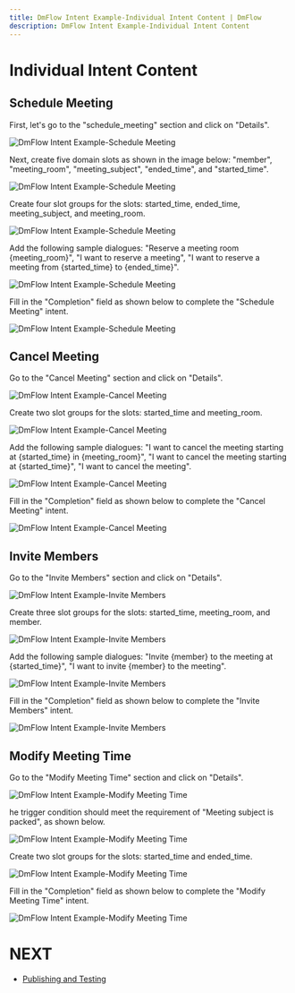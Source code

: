 ```yaml
---
title: DmFlow Intent Example-Individual Intent Content | DmFlow
description: DmFlow Intent Example-Individual Intent Content
---
```


# Individual Intent Content

## Schedule Meeting
First, let's go to the "schedule_meeting" section and click on "Details".

![DmFlow Intent Example-Schedule Meeting](../../../../../../images/en/intro-004.png "DmFlow Intent Example-Schedule Meeting")

Next, create five domain slots as shown in the image below: "member", "meeting_room", "meeting_subject", "ended_time", and "started_time".

![DmFlow Intent Example-Schedule Meeting](../../../../../../images/en/intro-005.png "DmFlow Intent Example-Schedule Meeting")

Create four slot groups for the slots: started_time, ended_time, meeting_subject, and meeting_room.

![DmFlow Intent Example-Schedule Meeting](../../../../../../images/en/intro-006.png "DmFlow Intent Example-Schedule Meeting")

Add the following sample dialogues: "Reserve a meeting room {meeting_room}", "I want to reserve a meeting", "I want to reserve a meeting from {started_time} to {ended_time}".

![DmFlow Intent Example-Schedule Meeting](../../../../../../images/en/intro-007.png "DmFlow Intent Example-Schedule Meeting")

Fill in the "Completion" field as shown below to complete the "Schedule Meeting" intent.

![DmFlow Intent Example-Schedule Meeting](../../../../../../images/en/intro-008.png "DmFlow Intent Example-Schedule Meeting")
## Cancel Meeting

Go to the "Cancel Meeting" section and click on "Details".

![DmFlow Intent Example-Cancel Meeting](../../../../../../images/en/intro-013.png "DmFlow Intent Example-Cancel Meeting")

Create two slot groups for the slots: started_time and meeting_room.

![DmFlow Intent Example-Cancel Meeting](../../../../../../images/en/intro-022.png "DmFlow Intent Example-Cancel Meeting")

Add the following sample dialogues: "I want to cancel the meeting starting at {started_time} in {meeting_room}", "I want to cancel the meeting starting at {started_time}", "I want to cancel the meeting".

![DmFlow Intent Example-Cancel Meeting](../../../../../../images/en/intro-023.png "DmFlow Intent Example-Cancel Meeting")

Fill in the "Completion" field as shown below to complete the "Cancel Meeting" intent.

![DmFlow Intent Example-Cancel Meeting](../../../../../../images/en/intro-024.png "DmFlow Intent Example-Cancel Meeting")

## Invite Members

Go to the "Invite Members" section and click on "Details".

![DmFlow Intent Example-Invite Members](../../../../../../images/en/intro-014.png "DmFlow Intent Example-Invite Members")

Create three slot groups for the slots: started_time, meeting_room, and member.

![DmFlow Intent Example-Invite Members](../../../../../../images/en/intro-015.png "DmFlow Intent Example-Invite Members")

Add the following sample dialogues: "Invite {member} to the meeting at {started_time}", "I want to invite {member} to the meeting".

![DmFlow Intent Example-Invite Members](../../../../../../images/en/intro-016.png "DmFlow Intent Example-Invite Members")

Fill in the "Completion" field as shown below to complete the "Invite Members" intent.

![DmFlow Intent Example-Invite Members](../../../../../../images/en/intro-017.png "DmFlow Intent Example-Invite Members")

## Modify Meeting Time

Go to the "Modify Meeting Time" section and click on "Details".

![DmFlow Intent Example-Modify Meeting Time](../../../../../../images/en/intro-018.png "DmFlow Intent Example-Modify Meeting Time")

he trigger condition should meet the requirement of "Meeting subject is packed", as shown below.

![DmFlow Intent Example-Modify Meeting Time](../../../../../../images/en/intro-019.png "DmFlow Intent Example-Modify Meeting Time")

Create two slot groups for the slots: started_time and ended_time.

![DmFlow Intent Example-Modify Meeting Time](../../../../../../images/en/intro-020.png "DmFlow Intent Example-Modify Meeting Time")

Fill in the "Completion" field as shown below to complete the "Modify Meeting Time" intent.

![DmFlow Intent Example-Modify Meeting Time](../../../../../../images/en/intro-021.png "DmFlow Intent Example-Modify Meeting Time")

# NEXT
- [Publishing and Testing](../../tutorials/intro/deploy-test.html)
